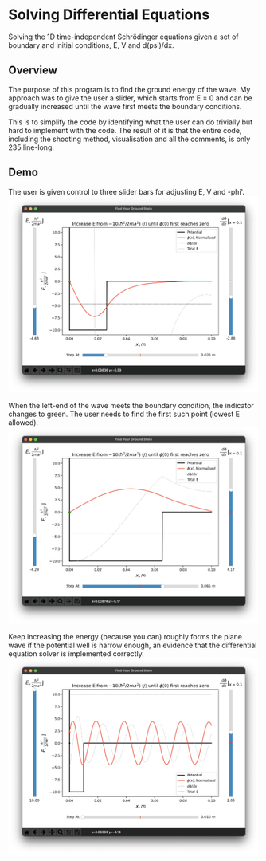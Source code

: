 # Solving Differential Equations

Solving the 1D time-independent Schrödinger equations given a set of boundary and initial conditions, E, V and d(psi)/dx.


## Overview

The purpose of this program is to find the ground energy of the wave. My approach was to give the user a slider, which starts from E = 0 and can be gradually increased until the wave first meets the boundary conditions.

This is to simplify the code by identifying what the user can do trivially but hard to implement with the code. The result of it is that the entire code, including the shooting method, visualisation and all the comments, is only 235 line-long.


## Demo

The user is given control to three slider bars for adjusting E, V and -phi'.
![](../readme/diff_narrow.png)

When the left-end of the wave meets the boundary condition, the indicator changes to green. The user needs to find the first such point (lowest E allowed).
![](../readme/diff_wide.png)

Keep increasing the energy (because you can) roughly forms the plane wave if the potential well is narrow enough, an evidence that the differential equation solver is implemented correctly.
![](../readme/diff_plane.png)